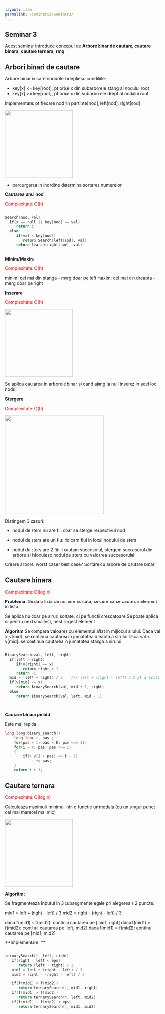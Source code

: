 ```yaml
---
layout: item
permalink: /Seminarii/Seminar3/
---
```


## Seminar 3

Acest seminar introduce concepul de **Arbore binar de cautare**, **cautare binara**, **cautare ternara**, **rmq**

## Arbori binari de cautare

Arbore binar in care nodurile indepliesc conditiile: 
- key[x] <= key[root], pt orice x din subarborele stang al nodului root
- key[x] >= key[root], pt orice x din subarborele drept al nodului root

Implementare: pt fiecare nod tin partinte[nod], left[nod], right[nod]

 <img src="/ASD/images/2000px-Binary_search_tree.svg.png"  height="220">
 
 - parcurgerea in inordine determina sortarea numerelor
 
 
**Cautarea unui nod**
 
 <font color="red">Complexitate: O(h)</font>
 
 ``` C++

Search(nod, val)
   if(x == null || key[nod] == val)
      return x
   else
      if(val < key[nod])
         return Search(left[nod], val)
      return Search(right[nod], val)
      
```

**Minim/Maxim**

 <font color="red">Complexitate: O(h)</font>
 
 minim: cel mai din stanga - merg doar pe left
 maxim: cel mai din dreapta - merg doar pe right
 
**Inserare**
 
 <font color="red">Complexitate: O(h)</font>
 
 <img src="/ASD/images/insert_BST.bmp"  height="220">
 
 Se aplica cautarea in arborele binar si cand ajung la null inserez in acel loc nodul
 
**Stergere**
 
 <font color="red">Complexitate: O(h)</font>
  
 <img src="/ASD/images/delete_nod_BST.gif"  height="320">
 
 Distingem 3 cazuri:
 
 - nodul de sters nu are fii:
    doar se sterge respectivul nod
  
 - nodul de sters are un fiu:
    ridicam fiul in locul nodului de sters
    
 - nodul de sters are 2 fii:
    ii cautam succesorul, stergem succesorul din arbore si inlocuiesc nodul de sters cu valoarea succesorului
    
 Creare arbore: worst case/ best case?
 Sortare cu arbore de cautare binar
 
 ## Cautare binara
 
 
 <font color="red">Complexitate: O(log n)</font>
 
 **Problema:** Se da o lista de numere sortata, se cere sa se caute un element in lista.
 
 Se aplica nu doar pe siruri sortate, ci pe functii crescatoare 
 Se poate aplica si pentru next smallest, nest largest element
 
 **Algoritm**
 Se compara valoarea cu elementul aflat in mijlocul sirului. 
 Daca val > v[mid]: se continua cautarea in jumatatea dreapta a sirului
 Daca val < v[mid]: se continua cautarea in jumatatea stanga a sirului
 
 ``` C++

BinarySearch(val, left, right)
   if(left > right)
      if(v[right] == x)
         return right + 1
      return -1
   mid = (left + right) / 2    /// left + (right - left) / 2 pt a evita overflowul
   if(v[mid] <= x)
      return BinarySearch(val, mid + 1, right)
   else
      return BinarySearch(val, left, mid - 1)
    
      
```
 

**Cautare binara pe biti**

Este mai rapida

``` C++
long long binary_search()
    long long i, pas ;
    for(pas = 1; pas < K; pas <<= 1);
    for(i = 0; pas; pas >>= 1)
    {
        if(( v[i + pas] <= k - 1)
            i += pas;
    }
    return i + 1;

```
 
## Cautare ternara

 <font color="red">Complexitate: O(log n)</font>
 
Calculeaza maximul/ minimul intr-o functie unimodala (cu un singur punct cel mai marecel mai mic)

 <img src="/ASD/images/ternary.png"  height="220">

**Algoritm:**

Se fragmenteaza inputul in 3 subsegmente egale pri alegerea a 2 puncte:

mid1 = left + (right - left) / 3
mid2 = right - (right - left) / 3

daca f(mid1) <  f(mid2): continui cautarea pe [mid1, right]
daca f(mid1) >  f(mid2): continui cautarea pe [left, mid2]
daca f(mid1) =  f(mid2): continui cautarea pe [mid1, mid2]

**Implementare: **

``` C++

ternarySearch(f, left, right)
   if(right - left < eps)
      return (left + right) / 2
   mid1 = left + (right - left) / 3
   mid2 = right - (right - left) / 3
   
   if(f(mid1) < f(mid2))
      return ternarySearch(f, mid1, right)
   if(f(mid1) > f(mid2))
      return ternarySearch(f, left, mid2)
   if(f(mid1) - f(mid2) < eps)
      return ternarySearch(f, mid1, mid2)

```
 
